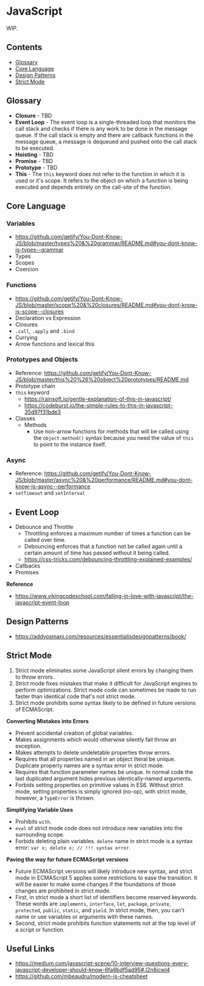 JavaScript
==

WIP.

## Contents

- [Glossary](#glossary)
- [Core Language](#core-language)
- [Design Patterns](#design-patterns)
- [Strict Mode](#strict-mode)

## Glossary

- **Closure** - TBD
- **Event Loop** - The event loop is a single-threaded loop that monitors the call stack and checks if there is any work to be done in the message queue. If the call stack is empty and there are callback functions in the message queue, a message is dequeued and pushed onto the call stack to be executed.
- **Hoisting** - TBD
- **Promise** - TBD
- **Prototype** - TBD
- **This** - The `this` keyword does not refer to the function in which it is used or it's scope. It refers to the object on which a function is being executed and depends entirely on the call-site of the function.

## Core Language

### Variables

- https://github.com/getify/You-Dont-Know-JS/blob/master/types%20&%20grammar/README.md#you-dont-know-js-types--grammar
- Types
- Scopes
- Coercion

### Functions

- https://github.com/getify/You-Dont-Know-JS/blob/master/scope%20&%20closures/README.md#you-dont-know-js-scope--closures
- Declaration vs Expression
- Closures
- `.call`, `.apply` and `.bind`
- Currying
- Arrow functions and lexical this

### Prototypes and Objects

- Reference: https://github.com/getify/You-Dont-Know-JS/blob/master/this%20%26%20object%20prototypes/README.md
- Prototype chain
- `this` keyword
  - https://rainsoft.io/gentle-explanation-of-this-in-javascript/
  - https://codeburst.io/the-simple-rules-to-this-in-javascript-35d97f31bde3
- Classes
  - Methods
    - Use non-arrow functions for methods that will be called using the `object.method()` syntax because you need the value of `this` to point to the instance itself.

### Async

- Reference: https://github.com/getify/You-Dont-Know-JS/blob/master/async%20&%20performance/README.md#you-dont-know-js-async--performance
- `setTimeout` and `setInterval`
- Event Loop
  -
- Debounce and Throttle
  - Throttling enforces a maximum number of times a function can be called over time.
  - Debouncing enforces that a function not be called again until a certain amount of time has passed without it being called.
  - https://css-tricks.com/debouncing-throttling-explained-examples/
- Callbacks
- Promises

**Reference**

- https://www.vikingcodeschool.com/falling-in-love-with-javascript/the-javascript-event-loop

## Design Patterns

- https://addyosmani.com/resources/essentialjsdesignpatterns/book/

## Strict Mode

1. Strict mode eliminates some JavaScript silent errors by changing them to throw errors.
1. Strict mode fixes mistakes that make it difficult for JavaScript engines to perform optimizations. Strict mode code can sometimes be made to run faster than identical code that's not strict mode.
1. Strict mode prohibits some syntax likely to be defined in future versions of ECMAScript.

**Converting Mistakes into Errors**

- Prevent accidental creation of global variables.
- Makes assignments which would otherwise silently fail throw an exception.
- Makes attempts to delete undeletable properties throw errors.
- Requires that all properties named in an object literal be unique. Duplicate property names are a syntax error in strict mode.
- Requires that function parameter names be unique. In normal code the last duplicated argument hides previous identically-named arguments.
- Forbids setting properties on primitive values in ES6. Without strict mode, setting properties is simply ignored (no-op), with strict mode, however, a `TypeError` is thrown.

**Simplifying Variable Uses**

- Prohibits `with`.
- `eval` of strict mode code does not introduce new variables into the surrounding scope.
- Forbids deleting plain variables. `delete` name in strict mode is a syntax error: `var x; delete x; // !!! syntax error`.

**Paving the way for future ECMAScript versions**

- Future ECMAScript versions will likely introduce new syntax, and strict mode in ECMAScript 5 applies some restrictions to ease the transition. It will be easier to make some changes if the foundations of those changes are prohibited in strict mode.
- First, in strict mode a short list of identifiers become reserved keywords. These words are `implements`, `interface`, `let`, `package`, `private`, `protected`, `public`, `static`, and `yield`. In strict mode, then, you can't name or use variables or arguments with these names.
- Second, strict mode prohibits function statements not at the top level of a script or function.

## Useful Links

- https://medium.com/javascript-scene/10-interview-questions-every-javascript-developer-should-know-6fa6bdf5ad95#.l2n8icwl4
- https://github.com/mbeaudru/modern-js-cheatsheet
